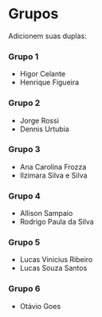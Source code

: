 # Grupos

Adicionem suas duplas:

### Grupo 1
* Higor Celante
* Henrique Figueira

### Grupo 2
* Jorge Rossi
* Dennis Urtubia

### Grupo 3
* Ana Carolina Frozza
* Ilzimara Silva e Silva

### Grupo 4
* Allison Sampaio
* Rodrigo Paula da Silva

### Grupo 5
* Lucas Vinicius Ribeiro
* Lucas Souza Santos

### Grupo 6
* Otávio Goes
